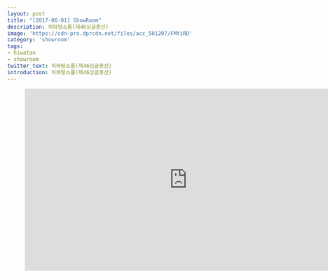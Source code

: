 ```yaml
---
layout: post
title: "[2017-06-01] ShowRoom"
description: 히와땅쇼룸(제46싱글총선)
image: 'https://cdn-pro.dprcdn.net/files/acc_501207/FMYiRD'
category: 'showroom'
tags:
- hiwatan
- showroom
twitter_text: 히와땅쇼룸(제46싱글총선)
introduction: 히와땅쇼룸(제46싱글총선)
---
```

<figure class="video_container">
<iframe width="740" height="416" src="https://serviceapi.nmv.naver.com/flash/convertIframeTag.nhn?vid=897779DDE4DDE8DB7D9C0298BD90FA246E42&outKey=V12270ca39c0edd89320766fb526a2c868b1e36ffabeed95f21ac66fb526a2c868b1e" frameborder="no" scrolling="no"></iframe>
</figure>
